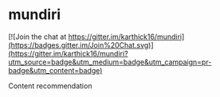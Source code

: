 mundiri
=======

[![Join the chat at https://gitter.im/karthick16/mundiri](https://badges.gitter.im/Join%20Chat.svg)](https://gitter.im/karthick16/mundiri?utm_source=badge&utm_medium=badge&utm_campaign=pr-badge&utm_content=badge)

Content recommendation
